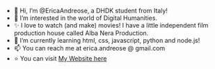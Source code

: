 - 👋 Hi, I’m @EricaAndreose, a DHDK student from Italy!
- 👀 I’m interested in the world of Digital Humanities.
- ✨ I love to watch (and make) movies! I have a little independent film production house called Alba Nera Production.
- 🌱 I’m currently learning html, css, javascript, python and node.js!
- 📫 You can reach me at erica.andreose @ gmail.com
- :star: You can visit [My Website here](https://ericaandreose.github.io/EricaAndreose/)
<!---
EricaAndreose/EricaAndreose is a ✨ special ✨ repository because its `README.md` (this file) appears on your GitHub profile.
You can click the Preview link to take a look at your changes.
--->


